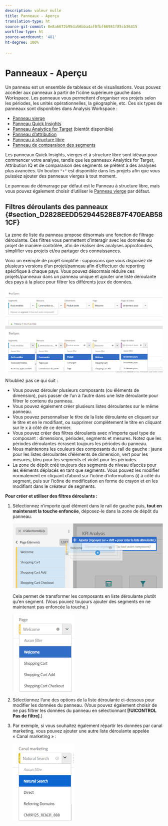 ```yaml
---
description: valeur nulle
title: Panneaux - Aperçu
translation-type: ht
source-git-commit: 8e8a6672b95da56bba4af0fbf66981f85cb36415
workflow-type: ht
source-wordcount: '481'
ht-degree: 100%

---
```



# Panneaux - Aperçu

Un panneau est un ensemble de tableaux et de visualisations. Vous pouvez accéder aux panneaux à partir de l’icône supérieure gauche dans Workspace. Les panneaux vous permettent d’organiser vos projets selon les périodes, les unités opérationnelles, la géographie, etc. Ces six types de panneaux sont disponibles dans Analysis Workspace :

* [Panneau vierge](blank-panel.md)
* [Panneau Quick Insights](quickinsight.md)
* [Panneau Analytics for Target](a4t-panel.md) (bientôt disponible)
* [Panneau d’attribution](attribution.md)
* [Panneau à structure libre](freeform-panel.md)
* [Panneau de comparaison des segments](c-segment-comparison/segment-comparison.md)

Les panneaux Quick Insights, vierges et à structure libre sont idéaux pour commencer votre analyse, tandis que les panneaux Analytics for Target, Attribution IQ et de comparaison des segments se prêtent à des analyses plus avancées. Un bouton `"+"` est disponible dans les projets afin que vous puissiez ajouter des panneaux vierges à tout moment.

Le panneau de démarrage par défaut est le Panneau à structure libre, mais vous pouvez également choisir d’utiliser le [Panneau vierge](/help/analyze/analysis-workspace/c-panels/blank-panel.md) par défaut.

## Filtres déroulants des panneaux {#section_D2828EEDD52944528E87F470EAB581CF}

La zone de liste du panneau propose désormais une fonction de filtrage déroulante. Ces filtres vous permettent d’interagir avec les données du projet de manière contrôlée, afin de réaliser des analyses approfondies, simplifier vos projets et/ou partager des connaissances.

Voici un exemple de projet simplifié : supposons que vous disposiez de plusieurs versions d’un projet/panneau afin d’effectuer du reporting spécifique à chaque pays. Vous pouvez désormais réduire ces projets/panneaux dans un panneau unique et ajouter une liste déroulante des pays à la place pour filtrer les différents jeux de données.

![](assets/dropdowns.png)

N’oubliez pas ce qui suit :

* Vous pouvez dérouler plusieurs composants (ou éléments de dimension), puis passer de l’un à l’autre dans une liste déroulante pour filtrer le contenu du panneau.
* Vous pouvez également créer plusieurs listes déroulantes sur le même panneau.
* Vous pouvez personnaliser le titre de la liste déroulante en cliquant sur le titre et en le modifiant, ou supprimer complètement le titre en cliquant sur le x à côté de ce dernier.
* Vous pouvez créer des filtres déroulants avec n’importe quel type de composant : dimensions, périodes, segments et mesures. Notez que les périodes déroulantes écrasent toujours les périodes du panneau.
* Nous maintenons les couleurs des composants du rail de gauche : jaune pour les listes déroulantes d’éléments de dimension, vert pour les mesures, bleu pour les segments et violet pour les périodes.
* La zone de dépôt créé toujours des segments de niveau d’accès pour les éléments déplacés en tant que segments. Vous pouvez les modifier normalement en cliquant d’abord sur l’icône d’informations (i) à côté du segment, puis sur l’icône de modification en forme de crayon et en les modifiant dans le créateur de segments.

**Pour créer et utiliser des filtres déroulants :**

1. Sélectionnez n’importe quel élément dans le rail de gauche puis, **tout en maintenant la touche enfoncée**, déposez-le dans la zone de dépôt du panneau.

   ![](assets/create_dropdown.png)

   Cela permet de transformer les composants en liste déroulante plutôt qu’en segment. (Vous pouvez toujours ajouter des segments en ne maintenant pas enfoncée la touche.)

   ![](assets/dropdown.png)

1. Sélectionnez l’une des options de la liste déroulante ci-dessous pour modifier les données du panneau. (Vous pouvez également choisir de ne pas filtrer les données du panneau en sélectionnant **[!UICONTROL Pas de filtre]**.)
1. Par exemple, si vous souhaitez également répartir les données par canal marketing, vous pouvez ajouter une autre liste déroulante appelée « Canal marketing » :

   ![](assets/mc_dropdown.png)

